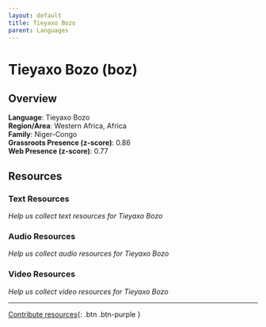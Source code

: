 ```yaml
---
layout: default
title: Tieyaxo Bozo
parent: Languages
---
```


# Tieyaxo Bozo (boz)

## Overview

**Language**: Tieyaxo Bozo  
**Region/Area**: Western Africa, Africa  
**Family**: Niger-Congo  
**Grassroots Presence (z-score)**: 0.86  
**Web Presence (z-score)**: 0.77  

## Resources

### Text Resources
*Help us collect text resources for Tieyaxo Bozo*

### Audio Resources
*Help us collect audio resources for Tieyaxo Bozo*

### Video Resources
*Help us collect video resources for Tieyaxo Bozo*

---

[Contribute resources](https://forms.office.com/e/1SfLJx3u1r){: .btn .btn-purple }
